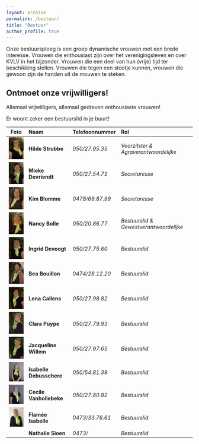 ```yaml
---
layout: archive
permalink: /bestuur/
title: "Bestuur"
author_profile: true
---
```


Onze bestuursploeg is een groep dynamische vrouwen met een brede interesse. Vrouwen die enthousiast zijn over het verenigingsleven en over KVLV in het bijzonder. Vrouwen die een deel van hun (vrije) tijd ter beschikking stellen. Vrouwen die tegen een stootje kunnen‚ vrouwen die gewoon zijn de handen uit de mouwen te steken.

## Ontmoet onze vrijwilligers!

Allemaal vrijwilligers, allemaal gedreven enthousiaste vrouwen!

Er woont zeker een bestuurslid in je buurt!


|Foto                                                                           |Naam                    |Telefoonnummer  |Rol                                     |
|-------------------------------------------------------------------------------|:-----------------------|:---------------|:---------------------------------------|
|![Hilde Strubbe](./../assets/media/bestuur/hilde-strubbe-100.jpg)              |**Hilde Strubbe**       |_050/27.95.35_  |_Voorzitster & Agraverantwoordelijke_   |
|![Mieke Devriendt](./../assets/media/bestuur/mieke-devriendt-100.jpg)          |**Mieke Devriendt**     |_050/27.54.71_  |_Secretaresse_                          |
|![Kim Blomme](./../assets/media/bestuur/kim-blomme-100.jpg)                    |**Kim Blomme**          |_0478/69.87.99_ |_Secretaresse_                          |
|![Nancy Bolle](./../assets/media/bestuur/nancy-bolle-100.jpg)                  |**Nancy Bolle**         |_050/20.86.77_  |_Bestuurslid & Gewestverantwoordelijke_ |
|![Ingrid Devoogt](./../assets/media/bestuur/ingrid-devoogt-100.jpg)            |**Ingrid Devoogt**      |_050/27.75.60_  |_Bestuurslid_                           |
|![Bea Bouillon](./../assets/media/bestuur/bea-bouillon-100.jpg)                |**Bea Bouillon**        |_0474/28.12.20_ |_Bestuurslid_                           |
|![Lena Callens](./../assets/media/bestuur/lena-callens-100.jpg)                |**Lena Callens**        |_050/27.98.82_  |_Bestuurslid_                           |
|![Clara Puype](./../assets/media/bestuur/clara-puype-100.jpg)                  |**Clara Puype**         |_050/27.79.93_  |_Bestuurslid_                           |
|![Jacqueline Willem](./../assets/media/bestuur/jacqueline-willem-100.jpg)      |**Jacqueline Willem**   |_050/27.97.65_  |_Bestuurslid_                           |
|![Isabelle Debusschere](./../assets/media/bestuur/isabelle-debusschere-100.jpg)|**Isabelle Debusschere**|_050/54.81.39_  |_Bestuurslid_                           |
|![Cecile Vanhollebeke](./../assets/media/bestuur/cecile-vanhollebeke-100.jpg)  |**Cecile Vanhollebeke** |_050/27.80.82_  |_Bestuurslid_                           |
|![Isabelle Flamée](./../assets/media/bestuur/flamee-isabelle-100.jpg)          |**Flamée Isabelle**     |_0473/33.76.61_ |_Bestuurslid_                           |
|                                                                               |**Nathalie Sioen**     |_0473/_ |_Bestuurslid_                           |
